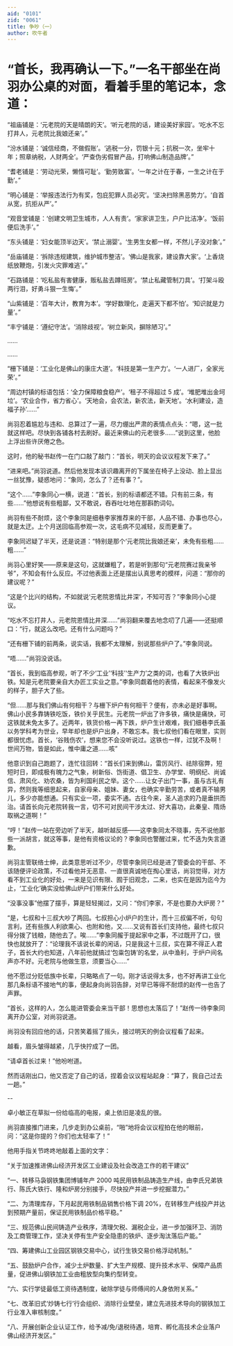 ```yaml
---
aid: "0101"
zid: "0061"
title: 争吵（一）
author: 吹牛者
---
```


# “首长，我再确认一下。”一名干部坐在尚羽办公桌的对面，看着手里的笔记本，念道：

“祖庙铺是：‘元老院的天是晴朗的天’。‘听元老院的话，建设美好家园’。‘吃水不忘打井人，元老院比我娘还亲’。”

“汾水铺是：‘诚信经商，不做假账’。‘逃税一分，罚银十元；抗税一次，坐牢十年；照章纳税，人财两全’。‘严查伪劣假冒产品，打响佛山制造品牌’。”

“耆老铺是：‘劳动光荣，懒惰可耻’。‘勤劳致富’。‘一年之计在于春，一生之计在于勤’。”

“明心铺是：‘举报违法行为有奖，包庇犯罪人员必究’。‘坚决扫除黑恶势力’。‘自首从宽，抗拒从严’。”

“观音堂铺是：‘创建文明卫生城市，人人有责’。‘家家讲卫生，户户比洁净’。‘饭前便后洗手’。”

“东头铺是：‘妇女能顶半边天’。‘禁止溺婴’。‘生男生女都一样，不然儿子没对象’。”

“岳庙铺是：‘拆除违规建筑，维护城市整洁’。‘佛山是我家，建设靠大家’。‘上香烧纸放鞭炮，引发火灾罪难逃’。”

“石路铺是：‘吃私盐有害健康，贩私盐去蹲班房’。‘禁止私藏管制刀具’。‘打架斗殴两行泪，好勇斗狠一生悔’。”

“山紫铺是：‘百年大计，教育为本’。‘学好数理化，走遍天下都不怕’。‘知识就是力量’。”

“丰宁铺是：‘遵纪守法’。‘消除歧视’。‘树立新风，摒除陋习’。”

……

……

“栅下铺是：‘工业化是佛山的康庄大道’。‘科技是第一生产力’。‘一人进厂，全家光荣’。”

“周边村镇的标语包括：‘全力保障粮食稳产’。‘租子不得超过 5 成’。‘堆肥堆出金坷垃’。‘农业合作，省力省心’。‘天地会，会农法，新农法，新天地’。‘水利建设，造福子孙’……”



尚羽忍着尴尬与违和、总算过了一遍，尽力绷出严肃的表情点点头：“嗯，这一批就这样吧。尽快到各铺各村去刷好。最近来佛山的元老很多……”说到这里，他脸上浮出些许厌倦之色。



这时，他的秘书赵传一在门口敲了敲门：“首长，明天的会议议程发下来了。”



“进来吧。”尚羽说道。然后他发现本该识趣离开的下属坐在椅子上没动、脸上显出一丝犹豫，疑惑地问：“象同，怎么了？还有事？”。



“这个……”李象同心一横，说道：“首长，别的标语都还不错。只有前三条，有些……”他想说有些粗鄙，又不敢说，吞吞吐吐地在那斟酌词句。



尚羽有些不耐烦，这个李象同是细巷李家推荐来的干部，人品不错、办事也尽心，就是太迂。上个月送回临高参观一次，这毛病不见减轻，反而更重了。



李象同迟疑了半天，还是说道：“特别是那个‘元老院比我娘还亲’，未免有些粗……粗……”



尚羽心里好笑——原来是这句，这就嫌粗了，若是听到那句“元老院赛过我亲爷爷”，不知会有什么反应。不过他表面上还是摆出认真思考的模样，问道：“那你的建议呢？”



“这是个比兴的结构，不如就说‘元老院恩情比井深’，不知可否？”李象同小心提议。



“吃水不忘打井人，元老院恩情比井深……”尚羽翻来覆去地念叨了几遍——还挺顺口：“行，就这么改吧。还有什么问题吗？”



“还有栅下铺的前两条，说实话，我都不太理解，别说那些炉户了。”李象同说。



“唔……”尚羽没说话。



“首长，我到临高参观，听了不少‘工业’‘科技’‘生产力’之类的词，也看了大铁炉出铁。知是元老院要亲自大办匠工实业之意。”李象同觑着他的表情，看起来不像发火的样子，胆子大了些。



“但……那与我们佛山有何相干？与栅下炉户有何相干？便有，亦未必是好事啊。佛山小民多靠铸铁吃饭，铁价关乎民生。元老院一炉出了许多铁，痛快是痛快，可这铁就未免太多了。近两年，铁货价格一再下跌，炉户生计艰难，我们细巷李氏虽以务学科考为世业，早年却也是炉户出身，不敢忘本。我七叔他们看在眼里，实则都很忧虑。首长，‘谷贱伤农’，想来您不会没听说过。这铁也一样，过犹不及啊！世间万物，皆是如此，惟中庸之道……咳”



他意识到自己跑题了，连忙往回转：“首长们来到佛山，雷厉风行、祛除宿弊，短短时日，即成极有魄力之气象，树新俗、饬街道、倡卫生、办学堂、明纲纪、尚诚信、肃风化、劝农桑，皆为利国利民之举。这个……让女子出门一事，虽与古礼有异，然则我等细思起来，自家母亲、姐妹、妻女，也确实辛勤劳苦，或者真不输男儿，多少亦能想通。只有实业一项，委实不通。古往今来，圣人追求的乃是垂拱而治。请首长向元老院转我一言，切不可对民间干涉太过、好大喜功，此秦皇、隋炀取祸之道啊！”



“哼！”赵传一站在旁边听了半天，越听越反感——这李象同太不晓事，先不说他那些一派胡言，就这等事，是他有资格议论的？李象同也警醒过来，忙不迭为失言道歉。



尚羽主管联络士绅，此类意思听过不少，尽管李象同已经是进了管委会的干部、不该随便评论政策，不过看他并无恶意、一直很真诚地在掏心里话，尚羽觉得，对方看不到工业化的好处，一来是见识有限、囿于旧观念，二来，也实在是因为迄今为止，‘工业化’确实没给佛山炉户们带来什么好处。



“没事没事”他摆了摆手，算是轻轻揭过，又问：“你们李家，不是也要办大炉房？”



“是，七叔和十三叔大吵了两回。七叔担心小炉户的生计，而十三叔偏不听，句句言利，还有些族人利欲熏心、也附和他，又……又说有首长们支持他，最终七叔只得分拨了钱粮，随他去了。唉……”李象同赧于提起家中之事，不过既开了口，很快也就放开了：“论理我不该说长辈的闲话，只是我这十三叔，实在算不得正人君子，首长大约也知道，八年前他就搞过‘包粜包铸’的名堂，从中渔利，于炉户间名声亦不好。元老院与他做生意，须要当心……”



他不愿过分贬低族中长辈，只略略点了一句。刚才话说得太多，也不好再讲工业化那几条标语不接地气的事，便起身向尚羽告辞，对早已等得不耐烦的赵传一也告了声罪。



“首长，这样的人，怎么能进管委会来当干部！思想也太落后了！”赵传一待李象同离开办公室，对尚羽说道。



尚羽没有回应他的话，只苦笑着摇了摇头，接过明天的例会议程看了起来。



越看，眉头皱得越紧，几乎快拧成了一团。



“请卓首长过来！”他吩咐道。



然而话刚出口，他又否定了自己的话，捏着会议议程站起身：“算了，我自己过去一趟。”



--



卓小敏正在草拟一份给临高的电报，桌上依旧是凌乱的很。



尚羽直接推门进来，几步走到办公桌前，“啪”地将会议议程拍在他的眼前，问：“这是你提的？你们也太轻率了！”



他用手指关节咚咚地敲着上面的文字：



“关于加速推进佛山经济开发区工业建设及社会改造工作的若干建议”



“一、转移马袅钢铁集团博铺年产 2000 吨民用铁制品铸造生产线，由李氏兄弟铁行、陈氏大铁行、隆和炉房分别接手，尽快投产并进一步挖掘潜力。”

“二、为清理库存，下月起民用铁制品销售价格下调 20%，在转移生产线投产并达到预期产量前，保证民用铁制品价格平稳。”

“三、规范佛山民间铸造产业秩序，清理欠税、漏税企业，进一步加强环卫、消防及工商管理工作，坚决关停有生产安全隐患的铁炉、逐步淘汰落后产能。”

“四、筹建佛山工业园区钢铁交易中心，试行生铁交易价格浮动机制。”

“五、鼓励炉户合作，减少土炉数量、扩大生产规模、提升技术水平、保障产品质量，促进佛山钢铁加工业由粗放型向集约型转变。

“六、实行学徒最低工资待遇制度，破除学徒与师傅间的人身依附关系。”

“七、改革旧式‘炒铸七行’行会组织、消除行业壁垒，建立先进技术导向的钢铁加工行业准入审核制度。”

“八、开展创新企业认证工作，给予减/免/退税待遇，培育、孵化高技术企业落户佛山经济开发区。”
